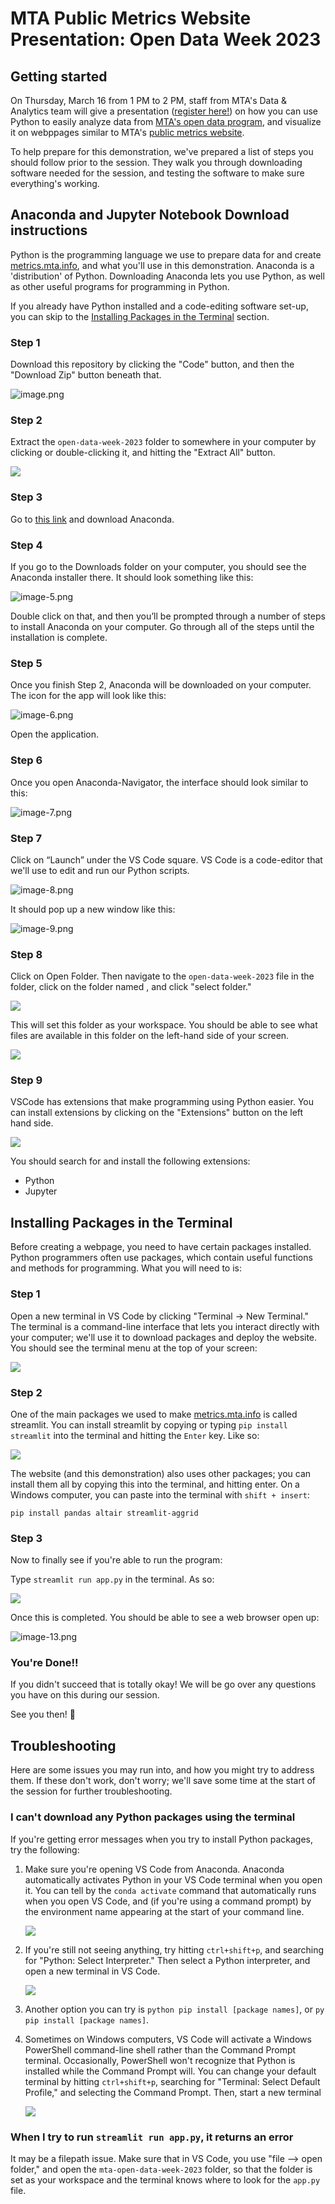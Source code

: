 # MTA Public Metrics Website Presentation: Open Data Week 2023

## Getting started

On Thursday, March 16 from 1 PM to 2 PM, staff from MTA's Data & Analytics team will give a presentation ([register here!](https://2023.open-data.nyc/event/visualizing-mta-performance-data-with-python/)) on how you can use Python to easily analyze data from [MTA's open data program](https://new.mta.info/open-data), and visualize it on webppages similar to MTA's [public metrics website](https://metrics.mta.info/).

To help prepare for this demonstration, we've prepared a list of steps you should follow prior to the session. They walk you through downloading software needed for the session, and testing the software to make sure everything's working.

## Anaconda and Jupyter Notebook Download instructions

Python is the programming language we use to prepare data for and create [metrics.mta.info](metrics.mta.info), and what you'll use in this demonstration. Anaconda is a 'distribution' of Python. Downloading Anaconda lets you use Python, as well as other useful programs for programming in Python.

If you already have Python installed and a code-editing software set-up, you can skip to the [Installing Packages in the Terminal](#installing-packages-in-the-terminal) section.

### Step 1

Download this repository by clicking the "Code" button, and then the "Download Zip" button beneath that.

![image.png](./src/images/image-14.png)

### Step 2

Extract the `open-data-week-2023` folder to somewhere in your computer by clicking or double-clicking it, and hitting the "Extract All" button.

![](src/images/zip_extract.PNG)

### Step 3

Go to [this link](https://www.anaconda.com/products/distribution) and download Anaconda.

### Step 4

If you go to the Downloads folder on your computer, you should see the Anaconda installer there. It should look something like this:

![image-5.png](./src/images/image-5.png)

Double click on that, and then you’ll be prompted through a number of steps to install Anaconda on your computer. Go through all of the steps until the installation is complete.

### Step 5

Once you finish Step 2, Anaconda will be downloaded on your computer.  The icon for the app will look like this:

![image-6.png](./src/images/image-6.png)

Open the application.

### Step 6

Once you open Anaconda-Navigator, the interface should look similar to this:

![image-7.png](./src/images/image-7.png)

### Step 7

Click on “Launch” under the VS Code square. VS Code is a code-editor that we'll use to edit and run our Python scripts.

![image-8.png](./src/images/image-8.png)

It should pop up a new window like this:

![image-9.png](./src/images/image-9.png)

### Step 8

Click on Open Folder. Then navigate to the `open-data-week-2023` file in the folder, click on the folder named , and click "select folder." 

![](./src/images/vscode-workspace.PNG)

This will set this folder as your workspace. You should be able to see what files are available in this folder on the left-hand side of your screen.

![](./src/images/vscode-workspace_full.PNG)

### Step 9

VSCode has extensions that make programming using Python easier. You can install extensions by clicking on the "Extensions" button on the left hand side.

![](./src/images/extensions.PNG)

You should search for and install the following extensions:

 - Python
 - Jupyter

## Installing Packages in the Terminal

Before creating a webpage, you need to have certain packages installed. Python programmers often use packages, which contain useful functions and methods for programming. What you will need to is:

### Step 1

Open a new terminal in VS Code by clicking "Terminal -> New Terminal." The terminal is a command-line interface that lets you interact directly with your computer; we'll use it to download packages and deploy the website. You should see the terminal menu at the top of your screen:

![](src/images/new_terminal.PNG)

### Step 2

One of the main packages we used to make [metrics.mta.info](metrics.mta.info) is called streamlit. You can install streamlit by copying or typing `pip install streamlit` into the terminal and hitting the `Enter` key. Like so:
 
![](./src/images/image-11.PNG)

The website (and this demonstration) also uses other packages; you can install them all by copying this into the terminal, and hitting enter. On a Windows computer, you can paste into the terminal with `shift + insert`:

 `pip install pandas altair streamlit-aggrid`

### Step 3

Now to finally see if you're able to run the program:

Type `streamlit run app.py` in the terminal. As so:

![](./src/images/streamlit_run.PNG)

Once this is completed. You should be able to see a web browser open up:

![image-13.png](./src/images/hello_world.PNG)

### You're Done!!

If you didn't succeed that is totally okay! We will be go over any questions you have on this during our session.

See you then! :wave:

## Troubleshooting

Here are some issues you may run into, and how you might try to address them. If these don't work, don't worry; we'll save some time at the start of the session for further troubleshooting.

### I can't download any Python packages using the terminal

If you're getting error messages when you try to install Python packages, try the following:

1) Make sure you're opening VS Code from Anaconda. Anaconda automatically activates Python in your VS Code terminal when you open it. You can tell by the `conda activate` command that automatically runs when you open VS Code, and (if you're using a command prompt) by the environment name appearing at the start of your command line.

    ![](src/images/conda_activate.PNG)

2) If you're still not seeing anything, try hitting `ctrl+shift+p`, and searching for "Python: Select Interpreter." Then select a Python interpreter, and open a new terminal in VS Code.

    ![](src/images/py_interp.PNG)

3) Another option you can try is `python pip install [package names]`, or `py pip install [package names]`.

4) Sometimes on Windows computers, VS Code will activate a Windows PowerShell command-line shell rather than the Command Prompt terminal. Occasionally, PowerShell won't recognize that Python is installed while the Command Prompt will. You can change your default terminal by hitting `ctrl+shift+p`, searching for "Terminal: Select Default Profile," and selecting the Command Prompt. Then, start a new terminal 

    ![](src/images/powershell.PNG)

### When I try to run `streamlit run app.py`, it returns an error

It may be a filepath issue. Make sure that in VS Code, you use "file --> open folder," and open the `mta-open-data-week-2023` folder, so that the folder is set as your workspace and the terminal knows where to look for the `app.py` file.
